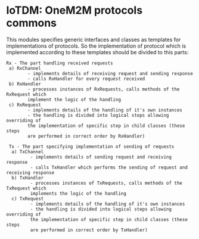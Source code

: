 # IoTDM: OneM2M protocols commons

This modules specifies generic interfaces and classes as templates
for implementations of protocols. So the implementation of protocol
which is implemented according to these templates should be
divided to this parts:

    Rx - The part handling received requests
     a) RxChannel
            - implements details of receiving request and sending response
            - calls RxHandler for every request received
     b) RxHandler
            - processes instances of RxRequests, calls methods of the RxRequest which
            implement the logic of the handling
     c) RxRequest
            - implements details of the handling of it's own instances
            - the handling is divided into logical steps allowing overriding of
            the implementation of specific step in child classes (these steps
            are performed in correct order by RxHandler)

     Tx - The part specifying implementation of sending of requests
      a) TxChannel
             - implements details of sending request and receiving response
             - calls TxHandler which performs the sending of request and receiving response
      b) TxHandler
             - processes instances of TxRequests, calls methods of the TxRequest which
             implements the logic of the handling
      c) TxRequest
             - implements details of the handling of it's own instances
             - the handling is divided into logical steps allowing overriding of
             the implementation of specific step in child classes (these steps
             are performed in correct order by TxHandler)
